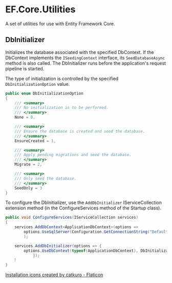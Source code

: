 ﻿# EF.Core.Utilities

A set of utilities for use with Entity Framework Core.

## DbInitializer

Initializes the database associated with the specified DbContext. 
If the DbContext implements the `ISeedingContext` interface, its `SeedDatabaseAsync` method is also called.
The DbInitializer runs before the application's request pipeline is started.

The type of initialization is controlled by the specified `DbInitializationOption` value.

```csharp
public enum DbInitializationOption
{
    /// <summary>
    /// No initialization is to be performed.
    /// </summary>
    None = 0,

    /// <summary>
    /// Ensure the database is created and seed the database.
    /// </summary>
    EnsureCreated = 1,

    /// <summary>
    /// Apply pending migrations and seed the database.
    /// </summary>
    Migrate = 2,

    /// <summary>
    /// Only seed the database.
    /// </summary>
    SeedOnly = 3
}
```

To configure the DbInitializer, use the `AddDbInitializer` IServiceCollection extension method (in the 
ConfigureServices method of the Startup class).

```csharp
public void ConfigureServices(IServiceCollection services)
{
    services.AddDbContext<ApplicationDbContext>(options =>
        options.UseSqlServer(Configuration.GetConnectionString("DefaultConnection"))
        );

    services.AddDbInitializer(options => {
        options.UseDbContext(typeof(ApplicationDbContext), DbInitializationOption.Migrate);
            });
    ⁝
}
```

<a href="https://www.flaticon.com/free-icons/installation" title="installation icons">Installation icons created by catkuro - Flaticon</a>